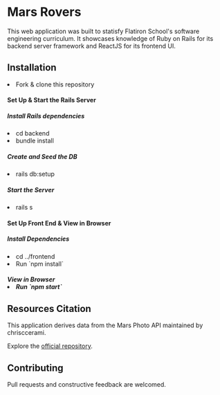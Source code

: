 # Mars Rovers
<p>This web application was built to statisfy Flatiron School's software engineering curriculum. It showcases knowledge of Ruby on Rails for its backend server framework and ReactJS for its frontend UI.</p>

## Installation
<li>Fork & clone this repository</li>

<h4>Set Up & Start the Rails Server</h4>
  <h5>Install Rails dependencies</h5>
  <li>cd backend</li>
  <li>bundle install</li>

  <h5>Create and Seed the DB</h5>
  <li>rails db:setup</li>

  <h5>Start the Server</h5>
  <li>rails s</li>

<h4>Set Up Front End & View in Browser</h4>
  <h5>Install Dependencies</h5>
  <li>cd ../frontend</li>
  <li>Run `npm install`</li>

  <h5>View in Browser</5>
  <li>Run `npm start`</li>

<!-- ## End Product View -->

<!-- ![Screenshot of the app] -->

## Resources Citation

<p>This application derives data from the Mars Photo API maintained by chrisccerami.</p>
<p>Explore the <a href="https://github.com/chrisccerami/mars-photo-api">official repository</a>.</p>

## Contributing

<p>Pull requests and constructive feedback are welcomed.</p>